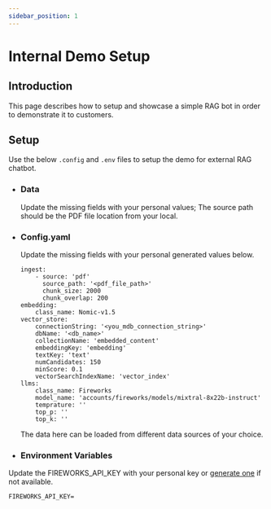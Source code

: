 ```yaml
---
sidebar_position: 1
---
```


# Internal Demo Setup

## Introduction
This page describes how to setup and showcase a simple RAG bot in order to demonstrate it to customers.

## Setup
Use the below `.config` and `.env` files to setup the demo for external RAG chatbot.

- ### Data
    Update the missing fields with your personal values;
    The source path should be the PDF file location from your local.

- ### Config.yaml
    Update the missing fields with your personal generated values below.


    ````
    ingest:
        - source: 'pdf'
          source_path: '<pdf_file_path>'
          chunk_size: 2000
          chunk_overlap: 200
    embedding:
        class_name: Nomic-v1.5
    vector_store:
        connectionString: '<you_mdb_connection_string>'
        dbName: '<db_name>'
        collectionName: 'embedded_content'
        embeddingKey: 'embedding'
        textKey: 'text'
        numCandidates: 150
        minScore: 0.1 
        vectorSearchIndexName: 'vector_index'
    llms:
        class_name: Fireworks
        model_name: 'accounts/fireworks/models/mixtral-8x22b-instruct'
        temprature: ''
        top_p: ''
        top_k: ''
    ````

    The data here can be loaded from different data sources of your choice.


- ### Environment Variables

Update the FIREWORKS_API_KEY with your personal key or [generate one](https://readme.fireworks.ai/docs/quickstart) if not available.

````
FIREWORKS_API_KEY=
````